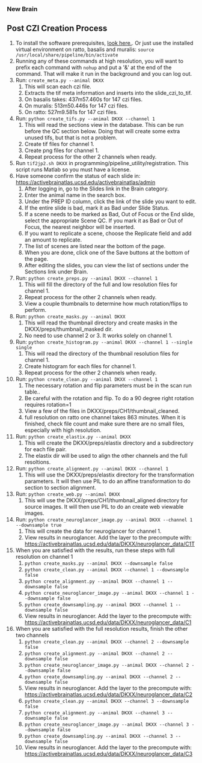 ### New Brain
## Post CZI Creation Process
1. To install the software prerequisites, [look here.](README.md). Or just use the installed virtual environment on ratto, basalis and muralis: `source /usr/local/share/pipeline/bin/activate`
1. Running any of these commands at high resolution, you will want to prefix each command with `nohup`
   and put a '&' at the end of the command. That will make it run in the background and you can log out.
1. Run: `create_meta.py --animal DKXX`
    1. This will scan each czi file.
    2. Extracts the tif meta information and inserts into the slide_czi_to_tif.
    1. On basalis takes: 437m57.460s for 147 czi files.
    1. On muralis: 513m50.446s for 147 czi files.
    1. On ratto: 527m9.581s for 147 czi files.
1. Run: `python create_tifs.py --animal DKXX --channel 1` 
    1. This will read the sections view in the database. This can be run before the QC section
       below. Doing that will create some extra unused tifs, but that is not a problem.
    1. Create tif files for channel 1.
    1. Create png files for channel 1.
    1. Repeat process for the other 2 channels when ready.
1. Run `tif2jp2.sh DKXX` in programming/pipeline_utility/registration. This script runs Matlab so you must have a license.
1. Have someone confirm the status of each slide in: https://activebrainatlas.ucsd.edu/activebrainatlas/admin
    1. After logging in, go to the Slides link in the Brain category.
    1. Enter the animal name in the search box.
    1. Under the PREP ID column, click the link of the slide you want to edit.
    1. If the entire slide is bad, mark it as Bad under Slide Status.
    1. If a scene needs to be marked as Bad, Out of Focus or the End slide, select the appropriate Scene QC.
    If you mark it as Bad or Out of Focus, the nearest neighbor will be inserted.
    1. If you want to replicate a scene, choose the Replicate field and add an amount to replicate.
    1. The list of scenes are listed near the bottom of the page.
    1. When you are done, click one of the Save buttons at the bottom of the page.
    1. After editing the slides, you can view the list of sections under the Sections link under Brain.
1. Run: `python create_preps.py --animal DKXX --channel 1`
    1. This will fill the directory of the full and low resolution files for channel 1.
    1. Repeat process for the other 2 channels when ready.
    1. View a couple thumbnails to determine how much rotation/flips to perform.
1. Run: `python create_masks.py --animal DKXX`
    1. This will read the thumbnail directory and create masks in the DKXX/preps/thumbnail_masked dir.
    1. No need to use channel 2 or 3. It works solely on channel 1.
1. Run: `python create_histogram.py --animal DKXX --channel 1 --single single`
    1. This will read the directory of the thumbnail resolution files for channel 1.
    1. Create histogram for each files for channel 1.
    1. Repeat process for the other 2 channels when ready.
1. Run: `python create_clean.py --animal DKXX --channel 1`
    1. The necessary rotation and flip parameters must be in the scan run table..
    1. Be careful with the rotation and flip. To do a 90 degree right rotation requires rotation=1
    1. View a few of the files in DKXX/preps/CH1/thumbnail_cleaned.
    1. full resolution on ratto one channel takes 863 minutes. When it is finished, check file count
   and make sure there are no small files, especially with high resolution.
1. Run: `python create_elastix.py --animal DKXX`
    1. This will create the DKXX/preps/elastix directory and a subdirectory for each file pair.
    1. The elastix dir will be used to align the other channels and the full resoltions.
1. Run: `python create_alignment.py --animal DKXX --channel 1`
    1. This will use the DKXX/preps/elastix directory for the transformation parameters. It will then use PIL to do an affine transformation to do section to section alignment.
1. Run: `python create_web.py --animal DKXX`
    1. This will use the DKXX/preps/CH1/thumbnail_aligned directory for source images. It will then use PIL to do an create web viewable images.
1. Run: `python create_neuroglancer_image.py --animal DKXX --channel 1 --downsample true`
    1. This will create the data for neuroglancer for channel 1.
    1. View results in neuroglancer. Add the layer to the precompute with:
        https://activebrainatlas.ucsd.edu/data/DKXX/neuroglancer_data/C1T
1. When you are satisfied with the results, run these steps with full resolution on channel 1
    1. `python create_masks.py --animal DKXX --downsample false`
    1. `python create_clean.py --animal DKXX --channel 1 --downsample false`
    1. `python create_alignment.py --animal DKXX --channel 1 --downsample false`
    1. `python create_neuroglancer_image.py --animal DKXX --channel 1 --downsample false`
    1. `python create_downsampling.py --animal DKXX --channel 1 --downsample false`
    1. View results in neuroglancer. Add the layer to the precompute with:
        https://activebrainatlas.ucsd.edu/data/DKXX/neuroglancer_data/C1
1. When you are satisfied with the full resolution results, finish the other two channels
    1. `python create_clean.py --animal DKXX --channel 2 --downsample false`
    1. `python create_alignment.py --animal DKXX --channel 2 --downsample false`
    1. `python create_neuroglancer_image.py --animal DKXX --channel 2 --downsample false`
    1. `python create_downsampling.py --animal DKXX --channel 2 --downsample false`
    1. View results in neuroglancer. Add the layer to the precompute with:
        https://activebrainatlas.ucsd.edu/data/DKXX/neuroglancer_data/C2
    1. `python create_clean.py --animal DKXX --channel 3 --downsample false`
    1. `python create_alignment.py --animal DKXX --channel 3 --downsample false`
    1. `python create_neuroglancer_image.py --animal DKXX --channel 3 --downsample false`
    1. `python create_downsampling.py --animal DKXX --channel 3 --downsample false`
    1. View results in neuroglancer. Add the layer to the precompute with:
        https://activebrainatlas.ucsd.edu/data/DKXX/neuroglancer_data/C3
